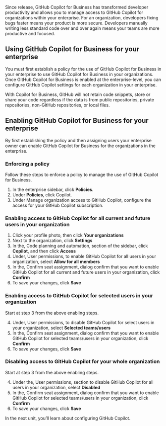 Since release, GitHub Copilot for Business has transformed developer productivity and allows you to manage access to GitHub Copilot for organizations within your enterprise. For an organization, developers fixing bugs faster means your product is more secure. Developers manually writing less standard code over and over again means your teams are more productive and focused.

## Using GitHub Copilot for Business for your enterprise

You must first establish a policy for the use of GitHub Copilot for Business in your enterprise to use GitHub Copilot for Business in your organizations. Once GitHub Copilot for Business is enabled at the enterprise-level, you can configure GitHub Copilot settings for each organization in your enterprise. 

With Copilot for Business, GitHub will not retain code snippets, store or share your code regardless if the data is from public repositories, private repositories, non-GitHub repositories, or local files.

## Enabling GitHub Copilot for Business for your enterprise

By first establishing the policy and then assigning users your enterprise owner can enable GitHub Copilot for Business for the organizations in the enterprise. 

### Enforcing a policy

Follow these steps to enforce a policy to manage the use of GitHub Copilot for Business.

1. In the enterprise sidebar, click **Policies**.
2. Under **Policies**, click Copilot.
3. Under Manage organization access to GitHub Copilot, configure the access for your GitHub Copilot subscription.

### Enabling access to GitHub Copilot for all current and future users in your organization

1. Click your profile photo, then click **Your organizations**
2. Next to the organization, click **Settings**
3. In the, Code planning and automation, section of the sidebar, click **Copilot**, and then click **Access**
4. Under, User permissions, to enable GitHub Copilot for all users in your organization, select **Allow for all members**
5. In the, Confirm seat assignment, dialog confirm that you want to enable GitHub Copilot for all current and future users in your organization, click **Confirm**
6. To save your changes, click **Save**

### Enabling access to GitHub Copilot for selected users in your organization

Start at step 3 from the above enabling steps.

4. Under, User permissions, to disable GitHub Copilot for select users in your organization, select **Selected teams/users**
5. In the, Confirm seat assignment, dialog confirm that you want to enable GitHub Copilot for selected teams/users in your organization, click **Confirm**
6. To save your changes, click **Save**

### Disabling access to GitHub Copilot for your whole organization

Start at step 3 from the above enabling steps.

4. Under the, User permissions, section to disable GitHub Copilot for all users in your organization, select **Disabled**
5. In the, Confirm seat assignment, dialog confirm that you want to enable GitHub Copilot for selected teams/users in your organization, click **Confirm**
6. To save your changes, click **Save**

In the next unit, you’ll learn about configuring GitHub Copilot.
